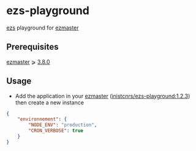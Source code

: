 # ezs-playground


[ezs](https://inist-cnrs.github.io/ezs/#/?id=ezs) playground for [ezmaster](https://github.com/Inist-CNRS/ezmaster)

## Prerequisites

[ezmaster](https://github.com/Inist-CNRS/ezmaster) ⩾ [3.8.0](https://github.com/Inist-CNRS/ezmaster#ezmaster-380)

## Usage

- Add the application in your [ezmaster](https://github.com/Inist-CNRS/ezmaster) ([inistcnrs/ezs-playground:1.2.3](https://hub.docker.com/r/inistcnrs/ezs-playground/1.2.3/)) then create a new instance

```json
{
    "environnement": {
        "NODE_ENV": "production",
        "CRON_VERBOSE": true
    }
}
```
